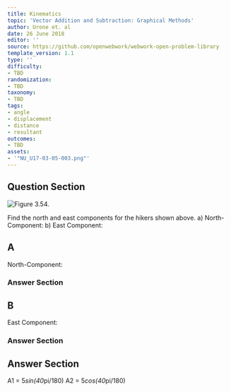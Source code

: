 ```yaml
---
title: Kinematics
topic: 'Vector Addition and Subtraction: Graphical Methods'
author: Urone et. al
date: 26 June 2018
editor: ''
source: https://github.com/openwebwork/webwork-open-problem-library
template_version: 1.1
type: ''
difficulty:
- TBD
randomization:
- TBD
taxonomy:
- TBD
tags:
- angle
- displacement
- distance
- resultant
outcomes:
- TBD
assets:
- '"NU_U17-03-05-003.png"'
---
```


## Question Section 

![Figure 3.54.]("NU_U17-03-05-003.png")

Find the north and east components for the hikers shown above.
a) North-Component:
b) East Component:

## A
North-Component:
### Answer Section
## B
East Component:
### Answer Section


## Answer Section

A1 = 5*sin(40*pi/180)
A2 = 5*cos(40*pi/180)
